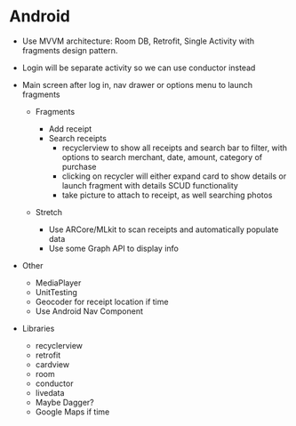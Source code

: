 # Android

- Use MVVM architecture: Room DB, Retrofit, Single Activity with fragments design pattern.
- Login will be separate activity so we can use conductor instead
- Main screen after log in, nav drawer or options menu to launch fragments
	- Fragments
		- Add receipt
		- Search receipts
			- recyclerview to show all receipts and search bar to filter, with options to search merchant, date, amount, category of purchase
			- clicking on recycler will either expand card to show details or launch fragment with details SCUD functionality
			- take picture to attach to receipt, as well searching photos

	- Stretch
		- Use ARCore/MLkit to scan receipts and automatically populate data
		- Use some Graph API to display info

- Other
	- MediaPlayer
	- UnitTesting
	- Geocoder for receipt location if time
	- Use Android Nav Component

- Libraries
	- recyclerview
	- retrofit
	- cardview
	- room
	- conductor
	- livedata
	- Maybe Dagger?
	- Google Maps if time
